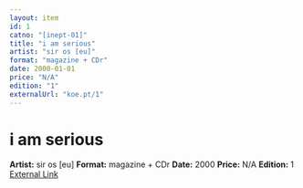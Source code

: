 ```yaml
---
layout: item
id: 1
catno: "[inept-01]"
title: "i am serious"
artist: "sir os [eu]"
format: "magazine + CDr"
date: 2000-01-01
price: "N/A"
edition: "1"
externalUrl: "koe.pt/1"
---
```


# i am serious

**Artist:** sir os [eu]
**Format:** magazine + CDr
**Date:** 2000
**Price:** N/A
**Edition:** 1
[External Link](koe.pt/1)
